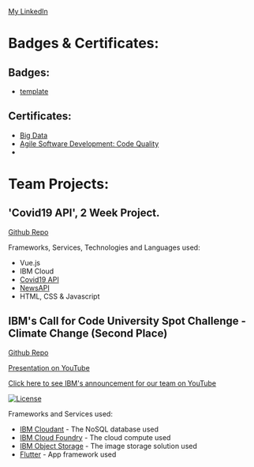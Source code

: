 [My LinkedIn](https://www.linkedin.com/in/slawomir-szakalinis)


# Badges & Certificates:
## Badges:
* [template](github.com/5lavomir)

## Certificates:
* [Big Data](https://courses.cognitiveclass.ai/certificates/daf56323663648719d112f3f81741835)
* [Agile Software Development: Code Quality](/certificates/Agile_Software_Development_Code_Quality.pdf)
* 

# Team Projects:
## 'Covid19 API', 2 Week Project. 
[Github Repo](https://github.com/5lavomir/covid19app_team_sprint)

Frameworks, Services, Technologies and Languages used:
* Vue.js
* IBM Cloud
* [Covid19 API](https://covid19api.com)
* [NewsAPI](https://newsapi.org/)
* HTML, CSS & Javascript

## IBM's Call for Code University Spot Challenge - Climate Change (Second Place)

[Github Repo](https://github.com/5lavomir/Sustain)

[Presentation on YouTube](https://youtu.be/hJyC8kYN29I)

[Click here to see IBM's announcement for our team on YouTube](https://youtu.be/GmEKql_ZfGg?t=827)

[![License](https://img.shields.io/badge/License-Apache2-blue.svg)](https://www.apache.org/licenses/LICENSE-2.0)

Frameworks and Services used:
* [IBM Cloudant](https://cloud.ibm.com/catalog?search=cloudant#search_results) - The NoSQL database used
* [IBM Cloud Foundry](https://cloud.ibm.com/catalog?search=cloud%20foundry#search_results) - The cloud compute used
* [IBM Object Storage](https://cloud.ibm.com/catalog?search=object%20storage#search_results) - The image storage solution used
* [Flutter](https://flutter.dev/) - App framework used
